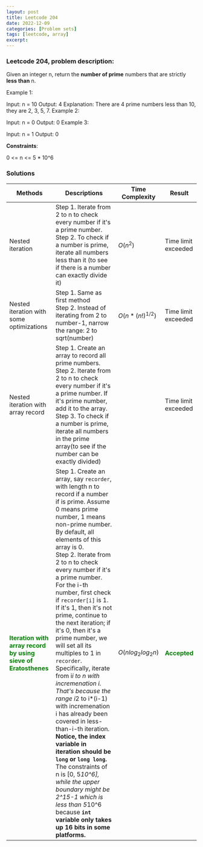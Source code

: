```yaml
---
layout: post
title: Leetcode 204
date: 2022-12-09
categories: [Problem sets]
tags: [leetcode, array]
excerpt: 
---
```

### Leetcode 204, problem description:
Given an integer n, return the **number of prime** numbers that are strictly **less than** n.

Example 1:

Input: n = 10
Output: 4
Explanation: There are 4 prime numbers less than 10, they are 2, 3, 5, 7.
Example 2:

Input: n = 0
Output: 0
Example 3:

Input: n = 1
Output: 0
 

**Constraints**:

0 <= n <= 5 * 10^6

### Solutions

| Methods                                                                                         | Descriptions                                                                                                                                                                                                                                                                                                                                                                                                                                                                                                                                                                                                                                                                                                                                                                                                                                                                                                                    | Time Complexity      | Result                                        |
|-------------------------------------------------------------------------------------------------|---------------------------------------------------------------------------------------------------------------------------------------------------------------------------------------------------------------------------------------------------------------------------------------------------------------------------------------------------------------------------------------------------------------------------------------------------------------------------------------------------------------------------------------------------------------------------------------------------------------------------------------------------------------------------------------------------------------------------------------------------------------------------------------------------------------------------------------------------------------------------------------------------------------------------------|----------------------|-----------------------------------------------|
| Nested iteration                                                                                | Step 1. Iterate from 2 to n to check every number if it's a prime number. <br>Step 2. To check if a number is prime, iterate all numbers less than it (to see if there is a number can exactly divide it)                                                                                                                                                                                                                                                                                                                                                                                                                                                                                                                                                                                                                                                                                                                       | $O(n^2)$             | Time limit exceeded                           |
| Nested iteration with some optimizations                                                        | Step 1. Same as first method <br>Step 2. Instead of iterating from 2 to number-1, narrow the range: 2 to sqrt(number)                                                                                                                                                                                                                                                                                                                                                                                                                                                                                                                                                                                                                                                                                                                                                                                                           | $O(n*(n!)^{1/2})$    | Time limit exceeded                           |
| Nested iteration with array record                                                              | Step 1. Create an array to record all prime numbers. Step 2. Iterate from 2 to n to check every number if it's a prime number. If it's prime number, add it to the array. <br> Step 3. To check if a number is prime, iterate all numbers in the prime array(to see if the number can be exactly divided)                                                                                                                                                                                                                                                                                                                                                                                                                                                                                                                                                                                                                       |                      | Time limit exceeded                           |
| <span style="color:green;"><b>Iteration with array record by using sieve of Eratosthenes | Step 1. Create an array, say `recorder`, with length n to record if a number if is prime. Assume 0 means prime number, 1 means non-prime number. By default, all elements of this array is 0.<br>Step 2. Iterate from 2 to n to check every number if it's a prime number. For the i-th number, first check if `recorder[i]` is 1. If it's 1, then it's not prime, continue to the next iteration; if it's 0, then it's a prime number, we will set all its multiples to 1 in `recorder`. Specifically, iterate from i*i to n with incremenation i. That's because the range i*2 to i*(i-1) with incremenation i has already been covered in less-than-i-th iteration. **Notice, the index variable in iteration should be `long` or `long long`.** The constraints of n is [0, 5*10^6], while the upper boundary might be 2^15-1 which is less than 5*10^6 because **`int` variable only takes up 16 bits in some platforms.** | $O(nlog_2log_{2}n)$ | <span style="color:green;"><b>Accepted |